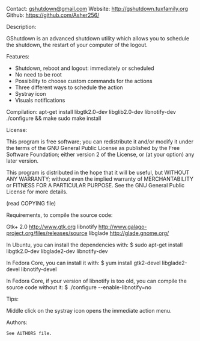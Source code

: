 
Contact: gshutdown@gmail.com
Website: http://gshutdown.tuxfamily.org
Github:  https://github.com/Asher256/

Description:
   
   GShutdown is an advanced shutdown utility which allows you to schedule 
   the shutdown, the restart of your computer of the logout.

Features:

   * Shutdown, reboot and logout: immediately or scheduled
   * No need to be root
   * Possibility to choose custom commands for the actions
   * Three different ways to schedule the action
   * Systray icon
   * Visuals notifications

Compilation:
	apt-get install libgtk2.0-dev libglib2.0-dev libnotify-dev	
	./configure && make
	sudo make install

License:

   This program is free software; you can redistribute it and/or modify
   it under the terms of the GNU General Public License as published by
   the Free Software Foundation; either version 2 of the License, or
   (at your option) any later version.

   This program is distributed in the hope that it will be useful,
   but WITHOUT ANY WARRANTY; without even the implied warranty of
   MERCHANTABILITY or FITNESS FOR A PARTICULAR PURPOSE.  See the
   GNU General Public License for more details.

   (read COPYING file)

Requirements, to compile the source code:

   Gtk+ 2.0   http://www.gtk.org
   libnotify  http://www.galago-project.org/files/releases/source
   libglade   http://glade.gnome.org/

   In Ubuntu, you can install the dependencies with:
       $ sudo apt-get install libgtk2.0-dev libglade2-dev libnotify-dev

   In Fedora Core, you can install it with:
       $ yum install gtk2-devel libglade2-devel libnotify-devel

   In Fedora Core, if your version of libnotify is too old, you
   can compile the source code without it:
       $ ./configure --enable-libnotify=no

Tips:

   Middle click on the systray icon opens the immediate action menu.

Authors:

    See AUTHORS file.
